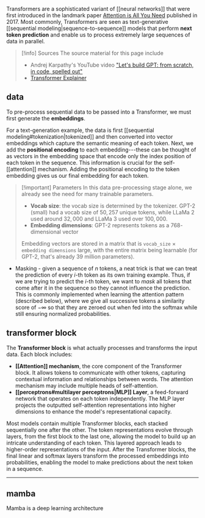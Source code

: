 Transformers are a sophisticated variant of [[neural networks]] that were first introduced in the  landmark paper [Attention is All You Need](https://arxiv.org/abs/1706.03762) published in 2017. Most commonly, Transformers are seen as text-generative [[sequential modeling|sequence-to-sequence]] models that perform **next token prediction** and enable us to process extremely large sequences of data in parallel. 

>[!info] Sources
>The source material for this page include
>- Andrej Karpathy's YouTube video ["Let's build GPT: from scratch, in code, spelled out"](https://www.youtube.com/watch?v=kCc8FmEb1nY&ab_channel=AndrejKarpathy)
>- [Transformer Explainer](https://poloclub.github.io/transformer-explainer/)

## data
To pre-process sequential data to be passed into a Transformer, we must first generate the **embeddings**. 

For a text-generation example, the data is first [[sequential modeling#tokenization|tokenized]] and then converted into vector embeddings which capture the semantic meaning of each token. Next, we add the **positional encoding** to each embedding---these can be thought of as vectors in the embedding space that encode only the index position of each token in the sequence. This information is crucial for the self-[[attention]] mechanism. Adding the positional encoding to the token embedding gives us our final embedding for each token.

>[!important] Parameters
>In this data pre-processing stage alone, we already see the need for many trainable parameters.
>- **Vocab size**: the vocab size is determined by the tokenizer. GPT-2 (small) had a vocab size of $50,257$ unique tokens, while LLaMa 2 used around $32,000$ and LLaMa 3 used over $100,000$. 
>- **Embedding dimensions**: GPT-2 represents tokens as a $768$-dimensional vector
> 
> Embedding vectors are stored in a matrix that is `vocab_size` $\times$ `embedding dimensions` large, with the entire matrix being learnable (for GPT-2, that's already $39$ million parameters).
> 

- Masking - given a sequence of $n$ tokens, a neat trick is that we can treat the prediction of every $i$-th token as its own training example. Thus, if we are trying to predict the $i$-th token, we want to *mask* all tokens that come after it in the sequence so they cannot influence the prediction. This is commonly implemented when learning the attention pattern (described below), where we give all successive tokens a similarity score of $-\infty$ so that they are zeroed out when fed into the softmax while still ensuring normalized probabilities.

## transformer block
The **Transformer block** is what actually processes and transforms the input data. Each block includes:
- **[[Attention]] mechanism**, the core component of the Transformer block. It allows tokens to communicate with other tokens, capturing contextual information and relationships between words. The attention mechanism may include multiple heads of self-attention.
- **[[perceptrons#multilayer perceptrons|MLP]] Layer**, a feed-forward network that operates on each token independently. The MLP layer projects the outputted self-attention representations into higher dimensions to enhance the model's representational capacity.

Most models contain multiple Transformer blocks, each stacked sequentially one after the other. The token representations evolve through layers, from the first block to the last one, allowing the model to build up an intricate understanding of each token. This layered approach leads to higher-order representations of the input. After the Transformer blocks, the final linear and softmax layers transform the processed embeddings into probabilities, enabling the model to make predictions about the next token in a sequence.

---
## mamba
Mamba is a deep learning architecture 
